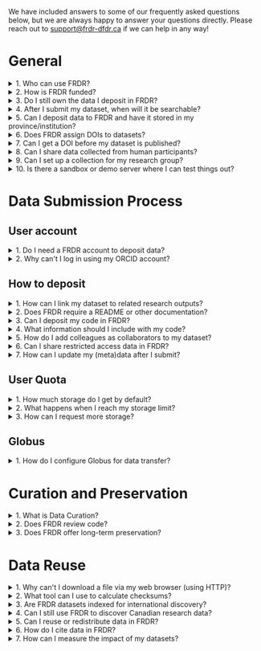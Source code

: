 We have included answers to some of our frequently asked questions below, but we are always happy to answer your questions directly. Please reach out to [support@frdr-dfdr.ca](mailto:support@frdr-dfdr.ca) if we can help in any way!
# General

<details>
<summary>1. Who can use FRDR?</summary>
<p>Anyone may use FRDR to search for and download datasets.</p>
<p>Principal Investigators (PIs) from any research discipline, and their sponsored designates, may submit content to FRDR. PIs must be a faculty member, librarian, or community-based researcher at an institution or organization eligible to receive Tri-Agency funding, including Indigenous not-for-profit organizations eligible for funding from the Social Sciences and Humanities Research Council (SSHRC). PIs can sponsor designates to submit content on their behalf, including graduate and undergraduate students, data managers, non-research staff, external collaborators, postdoctoral fellows, and research assistants. Requests for deposit from other types of Canadian researchers (e.g. researchers affiliated with government or NGOs) who are not sponsored by a PI will be considered on a case-by-case basis.</p>
<p>Please refer to the <a href="/policies/en/data_submission/">Data Submission Policy</a> for more information.</p>
</details>
<details>
<summary>2. How is FRDR funded?</summary>
<p>FRDR is funded by the Digital Research Alliance of Canada, a national not-for-profit funded by Innovation, Science, and Economic Development Canada with a mandate to support Digital Research Infrastructure activities nationally.</p>
</details>
<details>
<summary>3. Do I still own the data I deposit in FRDR?</summary>
<p>Yes, you do. FRDR does not own the data you choose to publish in the repository. When you decide to deposit data within FRDR,  you grant FRDR permission to steward the copy of the data that was deposited in the repository, and you retain your ownership rights.  Please see our Data Submission Policy, <a href="/policies/en/data_submission/#60-rights-and-ownership">section 6.0 Rights and Ownership</a> for further information.</p>
</details>
<details>
<summary>4. After I submit my dataset, when will it be searchable?</summary>
<p>After you submit your dataset, it will go through our internal review, or curation process. This typically takes 2-5 business days. Once approved for publication, your DOI will be registered with DataCite and your data will be indexed for discovery, unless you have selected an embargo to delay discovery.</p>
</details>
<details>
<summary>5. Can I deposit data to FRDR and have it stored in my province/institution?</summary>
<p>Yes, a design feature of FRDR is that data storage locations can be “federated.” An institution can apply to host a storage group that will be added to FRDR. The institution does not need to be running FRDR, just a Globus endpoint. If you are a representative of an institution and would like to apply to host a storage group, please contact <a href="mailto:support@frdr-dfdr.ca">support@frdr-dfdr.ca</a>.</p>
</details>
<details>
<summary>6. Does FRDR assign DOIs to datasets?</summary>
<p>Yes! Each dataset in FRDR is assigned a unique digital object identifier (DOI), which can be used to cite the data. The DOI will be registered with <a href="https://datacite.org/">DataCite</a> when the dataset is published.</p>
</details>
<details>
<summary>7. Can I get a DOI before my dataset is published?</summary>
<p>As soon as you start a new deposit, the system will assign a DOI to your dataset. This DOI is unique to your deposit, and it will not change. You are welcome to share the DOI ahead of data publication, e.g., if you would like to include it in an associated manuscript, however, the DOI will not resolve (or be functional) until your dataset is published.</p>
<p>Your DOI is listed under the dataset title in your publication dashboard.</p>
<a href="/docs/img/screenshots/faq/DashboardDOI.png" class="screenshot-lightbox">
    <img src="/docs/img/screenshots/faq/DashboardDOI.png" alt="Screenshot showing Publication Dashboard page with DOI listed under the dataset title" class="screenshot"/>
</a>
<p>If you are worried that your data are not in compliance with our terms of use (e.g., if you are redistributing content you obtained from an external source, or if you have potentially sensitive content), please contact us at [support@frdr-dfdr.ca](mailto:support@frdr-dfdr.ca). We can work with you to determine whether the DOI can be shared ahead of curation (our internal review process) and dataset publication.</p>
</details>
<details>
<summary>8. Can I share data collected from human participants? </summary>
<p>FRDR accepts data about human participants when the appropriate permissions or approvals for data publishing and sharing are in place, such as participant consent for future use of the data or Research Ethics Board approval for data sharing.
FRDR does not currently accept restricted access data. All data will be publicly available and should be properly de-identified. FRDR will ask for a copy of the approved ethics application, consent form, or other relevant documentation to confirm the appropriate permissions or approvals for data publication and sharing are in place.</p>
<p>If you have questions about whether a particular dataset may be published,  please consult the Research Ethics Board of record. For data which has already been collected, the <a href="https://ethics.gc.ca/eng/depositing_depots.html">Tri-Agency Guidance on Depositing Existing Data in Public Repositories</a> may be helpful.</p>
</details>
<details>
<summary>9. Can I set up a collection for my research group?</summary>
<p>FRDR is happy to create a collection for your research group, your lab, or data outputs of a specific research program. Please contact <a href="mailto:support@frdr-dfdr.ca">support@frdr-dfdr.ca</a> to set up a consultation.</p>
</details>
<details>
<summary>10. Is there a sandbox or demo server where I can test things out?</summary>
<p>A <a href="https://demo.frdr-dfdr.ca/repo/?locale=en">demo version</a> of the FRDR site is available for training and testing purposes. You are welcome to use this to walk through or demonstrate the submission process. No account is required to start a new deposit on the demo site, however, new deposits submitted on this server are not monitored by our staff, and will not be published. If you need us to publish your test deposit, please contact us at <a href="mailto:support@frdr-dfdr.ca">support@frdr-dfdr.ca</a>.</p>
<p>As much as possible, the demo will be kept up-to-date with the latest version of the FRDR platform. Please note that all data deposited into the demo will be considered &quot;test&quot; data and will only be available temporarily.</p>
</details>

# Data Submission Process

## User account

<details>
<summary>1. Do I need a FRDR account to deposit data?</summary>>
<p>FRDR does require you to create an account before you can deposit data. You can <a href="/repo/PublishDashboard">sign up</a> using your Institutional ID, Federation ID, ORCID, or a Globus ID. The first time you log into FRDR, you will be asked to provide information about your department (optional), your role within your organization, and your faculty Sponsor (if applicable). This will help us to verify that you are eligible to deposit in FRDR. Please refer to the <a href="before_depositing.html">Before Depositing</a> for more information.</p>
</details>
<details>
<summary>2. Why can't I log in using my ORCID account?</summary>>
<p>An Adblocker Addon / Plugin may be blocking the ORCID or Globus website. The Adblocker either causes an error or it gets stuck logging in.</p>
<p>To confirm this is the issue, try disabling your Adblocker before logging in. To disable: click on your Adblocker icon in the top right corner of your browser then turn it off. Then try logging into FRDR with your ORCID account.If you are able to log in after disabling your Adblocker you will need to add Adblocker exceptions / whitelist to the following websites:</p>
<ul>
<li><a href="https://www.globus.org/">globus.org</a></li>
<li><a href="https://orcid.org/">orcid.org</a></li>
<li><a href="https://globusid.org/">globusid.org</a></li>
</ul>
</details>

## How to deposit

<details>
<summary>1. How can I link my dataset to related research outputs?</summary>>
<p>You can link your FRDR dataset to related publications, datasets, code, models, or other research output via the “Related Identifier” metadata element on the “Recommended Metadata” screen of the submission interface. Please use a DOI or another unique identifier or URL. For more information see the <a href="describing_your_data.md#recommended-metadata">Recommended Metadata</a> section of the Describing your Data guide. We also recommend including your dataset DOI in any related publication (in the references section or a data availability statement).</p>
<p>To add links to related research outputs after your dataset has been submitted, please contact <a href="mailto:support@frdr-dfdr.ca">support@frdr-dfdr.ca</a>.</p>
</details>
<details>
<summary>2. Does FRDR require a README or other documentation?</summary>>
<p>Documentation will provide context for your data, and we strongly recommend that you include a README, acodebook or other documentation to ensure your data can be understood and interpreted correctly over time!</p>
<p>For further guidance and a README template, please see <a href="preparing_your_data.md#documenting-your-submission">Documenting Your Submission</a>. Our curation team is also happy to work with you to create documentation for your dataset. Please reach out to <a href="mailto:support@frdr-dfdr.ca">support@frdr-dfdr.ca</a> if you would like assistance.</p>
</details>
<details>
<summary>3. Can I deposit my code in FRDR?</summary>>
<p>You are welcome to include code or scripts you used to process or analyze your data alongside that data in FRDR, however, you may wish to use a repository that is purpose built for code and software with version control and software-appropriate license options. Depending on your use case (e.g., if you are still actively developing your code), platform like GitHub, GitLab or Bitbucket may be more appropriate.</p>
<p>If you would like a DOI for your software, code can be pushed from GitHub to Zenodo. Information about that process is available in <a href="https://docs.github.com/en/repositories/archiving-a-github-repository/referencing-and-citing-content">GitHub docs</a>. Once a GitHub repository is hooked to Zenodo, new releases in GitHub will automatically trigger a new version in Zenodo. Most publicly available repositories can also be pushed to the Software Heritage Archive, which will provide you with a unique identifier called a SWHID that you can use to cite specific versions of your code. See their webpage “<a href="https://www.softwareheritage.org/save-and-reference-research-software/">Save and Reference Research Software</a>” for more details.</p>
<p>You can use the “Related Identifier” metadata element in FRDR to link from your dataset to your code, model, software, or other research outputs where they are published. If you are questioning whether to include code or software with your data in FRDR, you are welcome to reach out to <a href="mailto:support@frdr-dfdr.ca">support@frdr-dfdr.ca</a>.</p>
</details>
<details>
<summary>4. What information should I include with my code?</summary>>
<p>Code that is self-describing or well commented may remain more useful over time. Comments should be concise and clear and describe the intention of the line(s) of code that follow, OR the code itself may be expressive (can be understood by humans and machines). If you are depositing code or script files in FRDR, please consider including the following information:</p>
<ul>
<li>Header information such as author, version number, filename, license, sources the code was derived from</li>
<li>Information about the function or purpose of the code</li>
<li>Information about how to run the code, the required input and expected output. If there are multiple script files, the order in which they are run should be clear.</li>
<li>A list of required software packages and dependencies</li>
<li>Information about the environment in which the code was developed and/or can be run</li>
</ul>
<p>You may add this information to your README file, a requirements.txt file, and/or include it as header information or comments directly in your code files. We have a README template with a section for code available <a href="/docs/txt/README.txt">HERE</a>.</p>
</details>
<details>
<summary>5. How do I add colleagues as collaborators to my dataset?</summary>>
<p>You can add collaborators to your “In Progress” submissions. To do so, enter the email associated with their FRDR account on the “Collaborator” tab of the submission interface, and assign them permission to edit metadata, to add or remove data files, and/or to submit the dataset, then click “Invite”.</p>
<p>An email invitation will be sent to your collaborator. Once they have accepted your invitation, the dataset will also appear in their publication dashboard, and they will have permission to view or edit the dataset based on what you selected. You can update collaborator permissions, or remove collaborators at any time.</p>
<p>Note: Collaborators must have an account in FRDR. If you wish to share data with a journal editor, international colleague, or someone who cannot create a FRDR account, please use the “External Review” option. External reviewers will have permission to view data files and a subset of your metadata, but cannot make changes.</p>
</details>
<details>
<summary>6. Can I share restricted access data in FRDR?</summary>>
<p>FRDR allows temporary embargoes to protect data from download, however, at this time, all data in FRDR will eventually be made publicly available. Please only deposit data that you collected or generated, or that you have permission to share or redistribute. Please remove any identifying information or other sensitive content before you upload files into the repository, and review any consent forms, research contracts, data sharing agreements, etc. that you may have signed or asked study participants to sign.</p>
<p>Please see our <a href="/policies/en/terms_of_use/">Terms of Use</a>, specifically section 3.0 Submitter Responsibilities for further information.</p>
</details>
<details>
<summary>7. How can I update my (meta)data after I submit?</summary>>
<p>Once your dataset is published, it is part of the scholarly record, and our curation team will need to assist with any changes. We can update metadata or add links to related research outputs on your behalf, and we will work with you to ensure that any changes made to the  data file set are transparent. To request changes, please send an email to <a href="mailto:support@frdr-dfdr.ca">support@frdr-dfdr.ca</a>.</p>
</details>

## User Quota

<details>
<summary>1. How much storage do I get by default?</summary>>
<p>You will have access to 1 TB of curated storage by default. If you think you will need additional storage, please contact <a href="mailto:support@frdr-dfdr.ca">support@frdr-dfdr.ca</a>.</p>
</details>
<details>
<summary>2. What happens when I reach my storage limit?</summary>>
<p>When a user reaches their quota in a collection, the following will happen:</p>
<ul>
<li>All items that they have permission to deposit to in this collection will have their Globus permissions changed to remove their write access (including their own in progress items, and items on which they are a collaborator).</li>
<li>All incoming Globus transfers to items in this collection for this user will be paused.</li>
<li>HTTPS file upload will be disabled for items in this collection for this user, although any uploads that are currently in progress will not be interrupted.</li>
<li>An email may be sent to the user and to the curators (as defined in the quota policy), explaining that the user has reached their quota and also showing the total amount of collection quota remaining.</li>
</ul>
</details>
<details>
<summary>3. How can I request more storage?</summary>>
<p>If you have reached your quota limit, or believe an extension on quota is required for a collection, please contact <a href="mailto:support@frdr-dfdr.ca">support@frdr-dfdr.ca</a>.</p>
</details>

## Globus

<details>
<summary>1. How do I configure Globus for data transfer?</summary>>
<p>To transfer the data from your personal computer, you will need to install and configure Globus on your personal computer. You will be asked to select which directories on your personal computer Globus can access. By default Globus will have access to your home directory, but we strongly recommend creating a folder to use as your working directory (e.g., FRDR or FRDR-submissions) and only giving Globus permission to read and write into that directory. Globus will be able to access that folder, and any subdirectories you create within it.</p>
<p>To configure Globus:</p>
<ol>
<li>Right click on the Globus icon and select ‘Options’ (PC) or ‘Preferences’ (Mac).</li>
<li>Select ‘Access’ and choose which files or folders will be accessible to Globus for file transferring (downloading and uploading).</li>
<li>You can add or remove directories using the + and - symbols.</li>
<li>You can give Globus permission to access multiple directories, including an external hard drive, and you can switch between the directories depending on the requirement. For instance, if you want to switch to your external hard drive to download a large size dataset.</li>
<li>Click ‘Save’.  Any changes you make are not made permanent until you press the &quot;Save&quot; button.</li>
</ol>
</details>

# Curation and Preservation

<details>
<summary>1. What is Data Curation?</summary>>
<p>Data curation is the active management of research data as it is created, maintained, used, archived, shared, and reused. It is an iterative process that adds value to scholarship by optimizing datasets for current use, as well as future discovery and reuse.</p>
<p>Your dataset will be reviewed by a member of the FRDR curation team ahead of publication to help ensure compliance with FRDR terms of use, and to improve the findability, accessibility, and reusability of your dataset. Curators may:</p>
<ul>
<li>Work with you to create documentation and metadata to explain and contextualize your data</li>
<li>Augment metadata to increase discoverability</li>
<li>Help select an appropriate license for your dataset</li>
<li>Recommend formats appropriate for short and long-term accessibility</li>
<li>Perform quality assurance through metadata inspection, file audit, and code review</li>
<li>Link datasets to related research outputs (e.g., associated research papers or code) and grant information</li>
</ul>
<p>For further information, please see our guidance on <a href="preparing_your_data.html">preparing your data</a> for deposit. If you have questions about the curation process, or would like to consult with a curator ahead of data deposit, please contact us at <a href="mailto:support@frdr-dfdr.ca">support@frdr-dfdr.ca</a>.</p>
</details>
<details>
<summary>2. Does FRDR review code?</summary>>
<p>FRDR curators will look at code and scripts that are included with your data, however, we do not currently have capacity to engage in results reproduction. That is, we cannot run your code to try to reproduce outputs or confirm the results of your analyses.</p>
<p>We may try to run code and provide feedback on any issues we encounter (e.g., is there an unreported dependency that was installed in the development environment that causes the code to stall on another machine). Curators may make suggestions about adding comments, licensing information, or other context to help ensure usefulness of the code over time. If a portion of  your code was written by a third-party source, we may check to confirm that the license selected for the code deposited in FRDR is not more permissive than the license assigned to the source code.</p>
</details>
<details>
<summary>3. Does FRDR offer long-term preservation?</summary>>
<p>FRDR offers bit-level preservation for all data deposits, with the ability to perform additional activities in support of long-term preservation.</p>
<p>FRDR uses Archivematica to create Archival Information Packages (AIPs) for datasets that have been selected to undergo long-term preservation processes. The AIP includes an Archivematica-generated METS file with PREMIS metadata, the FRDR metadata.csv, data and licence files, and checksum.sha256 files. For more information, see the “<a href="after_depositing.md#preservation">Preservation</a>” section in the After Depositing guide.</p>
<p>In order to ensure all datasets submitted to FRDR are preserved where appropriate, FRDR has implemented an appraisal process to ensure long-term access is managed responsibly and sustainably. All datasets deposited with FRDR will be considered for long-term preservation. Please note that the repository appraisal process takes documentation and file format into account, and datasets lacking adequate documentation or stored in proprietary formats may not be selected for long-term preservation activities or may be reappraised in future. Datasets not selected for long-term preservation will continue to be accessible via FRDR as per the <a href="/policies/en/data_retention/">Data Retention and Deaccession Policy</a> and <a href="/policies/en/terms_of_use/">Terms of Use</a>.</p>
<p>Depositors can contribute to the appraisal process during submission by answering an optional question regarding the long-term value of their dataset. For more information, see the instructions for “<a href="depositing_data.md#requesting-long-term-preservation">Requesting Long-term Preservation</a>” in the Depositing Data guide.</p>
</details>

# Data Reuse

<details>
<summary>1. Why can't I download a file via my web browser (using HTTP)?</summary>>
<p>It might be for a few reasons:</p>
<ul>
<li>A browser cannot download a folder or hierarchy via HTTP. You will need to download files individually.</li>
<li>We have a maximum file size of 10 GB for HTTP download. For files larger than 10GB, please use Globus to transfer the file to your endpoint (local machine, external hard drive, server, etc.).</li>
</ul>
</details>
<details>
<summary>2. What tool can I use to calculate checksums?</summary>>
<p>Users can download a <a href="http://frdr-checksums-and-filetypes.html">frdr-checksums-and-filetypes.md</a> file from the FRDR interface for each dataset and independently validate data files at any time.
There is a free tool to calculate SHA-256 checksums here: <a href="https://quickhash-gui.org/">https://quickhash-gui.org/</a></p>
</details>
<details>
<summary>3. Are FRDR datasets indexed for international discovery?</summary>>
<p>FRDR datasets are indexed for discovery in <a href="https://www.lunaris.ca/en">Lunaris</a>, <a href="https://datasetsearch.research.google.com/">Google Dataset Search</a>, <a href="https://explore.openaire.eu/search/find/research-outcomes?type=%22datasets%22">OpenAIRE</a>, <a href="https://search.datacite.org/">DataCite</a>, ProQuest, and others. FRDR metadata are also exposed for harvest (and discovery) via an OAI-PMH feed, so data may be discoverable on other platforms.</p>
</details>
<details>
<summary>4. Can I still use FRDR to discover Canadian research data?</summary>>
<p>You can search for datasets published in FRDR using the FRDR search interface. To search across Canadian data repositories, including datasets published in FRDR, please visit the Lunaris website at: <a href="https://www.lunaris.ca/en">https://www.lunaris.ca/en</a></p>
</details>
<details>
<summary>5. Can I reuse or redistribute data in FRDR?</summary>>
<p>You are free to download and use data in FRDR, however certain restrictions may apply (e.g., attribution may be required if you publish the results of an analysis, or data may be available for non-commercial use only). <strong>Each dataset in FRDR is licensed individually</strong>. You can find the access terms on the dataset landing page, directly below the ‘download dataset’ button, and further information may be included in the usage notes on the dataset landing page, or in the README.</p>
<p><strong>Please cite any datasets you use!</strong> You can find a recommended citation at the bottom of each dataset landing page.</p>
<p>Please see our <a href="/policies/en/access_reuse/">Access and Reuse Policy</a> for further information. If you have questions about the terms assigned to a specific dataset, please contact us at <a href="mailto:support@frdr-dfdr.ca">support@frdr-dfdr.ca</a> and provide the dataset DOI.</p>
</details>
<details>
<summary>6. How do I cite data in FRDR?</summary>>
We display a recommended citation at the bottom of each dataset landing page. We recommend including author names, dataset title, publication year, repository name, and the dataset DOI in your citation. You may also wish to include the version number of the dataset you used if multiple versions are available, and/or the date you accessed the dataset. E.g.,
<p>Author AA, Author B, Author C. (2023). This is the dataset title. Version 1. Federated Research Data Repository. <a href="https://doi.org/10.20383/102.0NNN">https://doi.org/10.20383/102.0NNN</a>. Accessed 4 February, 2023.</p>
</details>
<details>
<summary>7. How can I measure the impact of my datasets?</summary>>
Various statistics are available for data submitted to FRDR, including the number of views and file downloads. To access these stats, navigate to the dataset landing page and click the “View item statistics” button at the bottom of the record.
</details>